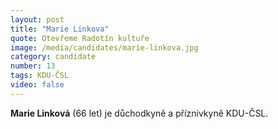 ```yaml
---
layout: post
title: "Marie Linkova"
quote: Otevřeme Radotín kultuře
image: /media/candidates/marie-linkova.jpg
category: candidate
number: 13
tags: KDU-ČSL
video: false
---
```


**Marie Linková** (66 let) je důchodkyně a příznivkyně KDU-ČSL.
